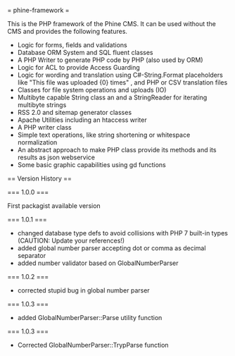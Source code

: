 = phine-framework =

This is the PHP framework of the Phine CMS. It can be used without the CMS and provides the following features.
- Logic for forms, fields and validations
- Database ORM System and SQL fluent classes
- A PHP Writer to generate PHP code by PHP (also used by ORM)
- Logic for ACL to provide Access Guarding
- Logic for wording and translation using C#-String.Format placeholders like "This file was uploaded {0} times" , and PHP or CSV translation files 
- Classes for file system operations and uploads (IO)
- Multibyte capable String class an and a StringReader for iterating multibyte strings
- RSS 2.0 and sitemap generator classes
- Apache Utilities including an htaccess writer
- A PHP writer class
- Simple text operations, like string shortening or whitespace normalization
- An abstract approach to make PHP class provide its methods and its results as json webservice
- Some basic graphic capabilities using gd functions

== Version History ==

=== 1.0.0 ===

First packagist available version

=== 1.0.1 ===

- changed database type defs to avoid collisions with PHP 7 built-in types (CAUTION: Update your references!)
- added global number parser accepting dot or comma as decimal separator
- added number validator based on GlobalNumberParser

=== 1.0.2 ===
 
- corrected stupid bug in global number parser

=== 1.0.3 ===

- added GlobalNumberParser::Parse utility function

=== 1.0.3 ===

- Corrected GlobalNumberParser::TrypParse function
